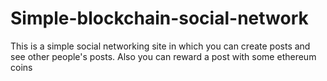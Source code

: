 # Simple-blockchain-social-network
This is a simple social networking site in which you can create posts and see other people's posts. Also you can reward a post with some ethereum coins
